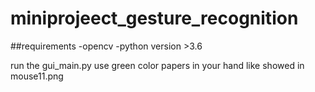 # miniprojeect_gesture_recognition
##requirements
  -opencv
  -python version >3.6
 
run the gui_main.py
use green color papers in your hand like showed in mouse11.png
